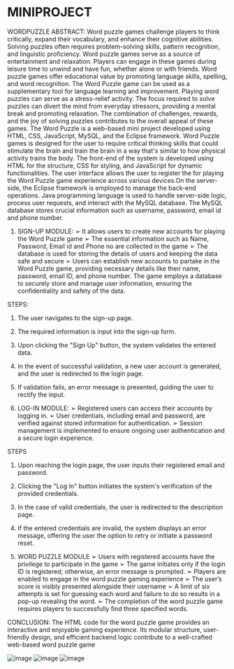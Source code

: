 # MINIPROJECT 
WORDPUZZLE
 ABSTRACT:
	 Word puzzle games challenge players to think critically, expand their vocabulary, and enhance their cognitive abilities. Solving puzzles often requires problem-solving skills, 
pattern recognition, and linguistic proficiency. Word puzzle games serve as a source of entertainment and relaxation. Players can engage in these games during leisure time to 
unwind and have fun, whether alone or with friends. Word puzzle games offer educational value by promoting language skills, spelling, and word recognition.
 	The Word Puzzle game can be used as a supplementary tool for language learning and improvement. Playing word puzzles can serve as a stress-relief activity. The focus required to 
solve puzzles can divert the mind from everyday stressors, providing a mental break and promoting relaxation. The combination of challenges, rewards, and the joy of solving puzzles 
contributes to the overall appeal of these games.
	The Word Puzzle is a web-based mini project developed using HTML, CSS, JavaScript, MySQL, and the Eclipse framework. Word Puzzle games is designed for the user to require 
critical thinking skills that could stimulate the brain and train the brain in a way that's similar to how physical activity trains the body. 
	The front-end of the system is developed using HTML for the structure, CSS for styling, and JavaScript for dynamic functionalities. The user interface allows the user to register 
the for playing the Word Puzzle game experience across various devices.On the server-side, the Eclipse framework is employed to manage the back-end operations. Java programming language is 
used to handle server-side logic, process user requests, and interact with the MySQL database. The MySQL database stores crucial information such as username, password, email id and phone 
number.

1. SIGN-UP MODULE:
➢ It allows users to create new accounts for playing the Word Puzzle game
➢ The essential information such as Name, Password, Email id and Phone no are 
collected in the game
➢ The database is used for storing the details of users and keeping the data safe and 
secure 
➢ Users can establish new accounts to partake in the Word Puzzle game, providing 
necessary details like their name, password, email ID, and phone number. The game 
employs a database to securely store and manage user information, ensuring the 
confidentiality and safety of the data.

STEPS:
1. The user navigates to the sign-up page.
2. The required information is input into the sign-up form.
3. Upon clicking the "Sign Up" button, the system validates the entered data.
4. In the event of successful validation, a new user account is generated, and the user is 
redirected to the login page.
5. If validation fails, an error message is presented, guiding the user to rectify the input.

2. LOG-IN MODULE:
➢ Registered users can access their accounts by logging in.
➢ User credentials, including email and password, are verified against stored information 
for authentication.
➢ Session management is implemented to ensure ongoing user authentication and a 
secure login experience.

 STEPS
1. Upon reaching the login page, the user inputs their registered email and password.
2. Clicking the "Log In" button initiates the system's verification of the provided 
credentials.
3. In the case of valid credentials, the user is redirected to the description page.
4. If the entered credentials are invalid, the system displays an error message, offering the 
user the option to retry or initiate a password reset.

3. WORD PUZZLE MODULE
➢ Users with registered accounts have the privilege to participate in the game
➢ The game initiates only if the login ID is registered; otherwise, an error message is 
prompted.
➢ Players are enabled to engage in the word puzzle gaming experience
➢ The user’s score is visibly presented alongside their username
➢ A limit of six attempts is set for guessing each word and failure to do so results in a 
pop-up revealing the word.
➢ The completion of the word puzzle game requires players to successfully find three 
specified words.

CONCLUSION:
	The HTML code for the word puzzle game provides an interactive and enjoyable 
gaming experience. Its modular structure, user-friendly design, and efficient backend logic 
contribute to a well-crafted web-based word puzzle game


![image](https://github.com/Reena-19/MINIPROJECT/assets/138842205/9609b089-176c-4166-8df2-fa041f644a31)
![image](https://github.com/Reena-19/MINIPROJECT/assets/138842205/21600794-8fe4-461e-94c6-e1fe038f58fb)
![image](https://github.com/Reena-19/MINIPROJECT/assets/138842205/a7de95c3-99a9-45f6-ad05-c2251e6868b6)
